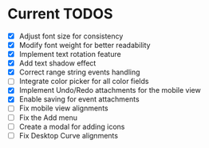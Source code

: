 # Current TODOS

- [x] Adjust font size for consistency
- [x] Modify font weight for better readability
- [x] Implement text rotation feature
- [x] Add text shadow effect
- [x] Correct range string events handling
- [ ] Integrate color picker for all color fields
- [x] Implement Undo/Redo attachments for the mobile view
- [x] Enable saving for event attachments
- [ ] Fix mobile view alignments
- [ ] Fix the Add menu 
- [ ] Create a modal for adding icons
- [ ] Fix Desktop Curve alignments
